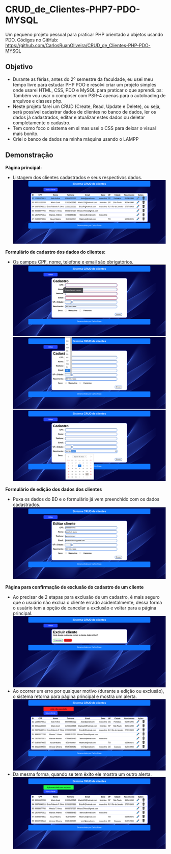 # CRUD_de_Clientes-PHP7-PDO-MYSQL
 Um pequeno projeto pessoal para praticar PHP orientado a objetos usando PDO.
 Códigos no GitHub: https://github.com/CarlosRuanOliveira/CRUD_de_Clientes-PHP-PDO-MYSQL
## Objetivo  
  - Durante as férias, antes do 2º semestre da faculdade, eu usei meu tempo livre para estudar PHP POO e resolvi criar um projeto simples onde usarei HTML, CSS, PDO e MySQL para praticar o que aprendi. ps: Também vou usar o composer com PSR-4 apenas para o autoloading de arquivos e classes php.  
  - Neste projeto farei um CRUD (Create, Read, Update e Delete), ou seja, será possível cadastrar dados de clientes no banco de dados, ler os dados já cadastrados, editar e atualizar estes dados ou deletar completamente o cadastro.  
  - Tem como foco o sistema em si mas usei o CSS para deixar o visual mais bonito.  
  - Criei o banco de dados na minha máquina usando o LAMPP  
## Demonstração  
**Página principal:**  
  - Listagem dos clientes cadastrados e seus respectivos dados.  
![index.php](imagens/Demonstracao/indexphp.png)  

**Formulário de cadastro dos dados do clientes:**  
  - Os campos CPF, nome, telefone e email são obrigatórios.  
![index.php](imagens/Demonstracao/cadastrophp.png)  
![index.php](imagens/Demonstracao/cadastroUf.png)  
![index.php](imagens/Demonstracao/cadastroNasc.png)  

**Formulário de edição dos dados dos clientes**  
  - Puxa os dados do BD e o formulário já vem preenchido com os dados cadastrados.  
![index.php](imagens/Demonstracao/editarphp.png)  

**Página para confirmação de exclusão do cadastro de um cliente**  
  - Ao precisar de 2 etapas para exclusão de um cadastro, é mais seguro que o usuário não exclua o cliente errado acidentalmente, dessa forma o usuário tem a opção de cancelar a exclusão e voltar para a página principal.  
![index.php](imagens/Demonstracao/excluirphp.png)  
  - Ao ocorrer um erro por qualquer motivo (durante a edição ou exclusão), o sistema retorna para página principal e mostra um alerta.  
![index.php](imagens/Demonstracao/alertError.png)  
  - Da mesma forma, quando se tem êxito ele mostra um outro alerta.  
![index.php](imagens/Demonstracao/alertSuccess.png)  
